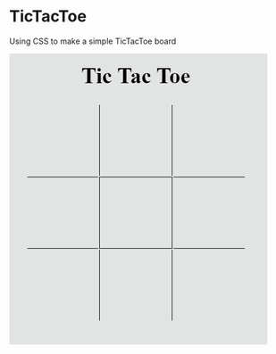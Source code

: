 # TicTacToe
Using CSS to make a simple TicTacToe board

![](https://github.com/JasonHassold/WebDevBootcamp/blob/master/TicTacToe/Screenshots/TicTacToe.PNG)
